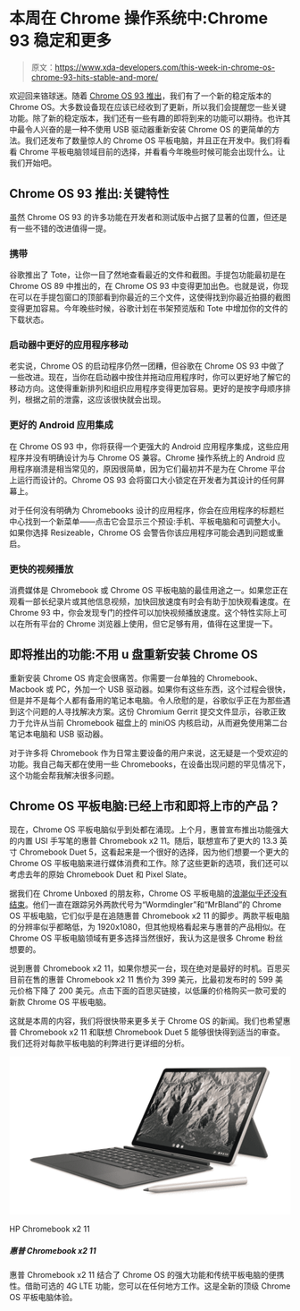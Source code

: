 # 本周在 Chrome 操作系统中:Chrome 93 稳定和更多

> 原文：<https://www.xda-developers.com/this-week-in-chrome-os-chrome-93-hits-stable-and-more/>

欢迎回来铬球迷。随着 [Chrome OS 93 推出](https://www.xda-developers.com/chrome-os-93-rollout-tote-improvements/)，我们有了一个新的稳定版本的 Chrome OS。大多数设备现在应该已经收到了更新，所以我们会提醒您一些关键功能。除了新的稳定版本，我们还有一些有趣的即将到来的功能可以期待。也许其中最令人兴奋的是一种不使用 USB 驱动器重新安装 Chrome OS 的更简单的方法。我们还发布了数量惊人的 Chrome OS 平板电脑，并且正在开发中。我们将看看 Chrome 平板电脑领域目前的选择，并看看今年晚些时候可能会出现什么。让我们开始吧。

## Chrome OS 93 推出:关键特性

虽然 Chrome OS 93 的许多功能在开发者和测试版中占据了显著的位置，但还是有一些不错的改进值得一提。

### 携带

谷歌推出了 Tote，让你一目了然地查看最近的文件和截图。手提包功能最初是在 Chrome OS 89 中推出的，在 Chrome OS 93 中变得更加出色。也就是说，你现在可以在手提包窗口的顶部看到你最近的三个文件，这使得找到你最近拍摄的截图变得更加容易。今年晚些时候，谷歌计划在书架预览版和 Tote 中增加你的文件的下载状态。

### 启动器中更好的应用程序移动

老实说，Chrome OS 的启动程序仍然一团糟，但谷歌在 Chrome OS 93 中做了一些改进。现在，当你在启动器中按住并拖动应用程序时，你可以更好地了解它的移动方向。这使得重新排列和组织应用程序变得更加容易。更好的是按字母顺序排列，根据之前的泄露，这应该很快就会出现。

### 更好的 Android 应用集成

在 Chrome OS 93 中，你将获得一个更强大的 Android 应用程序集成，这些应用程序并没有明确设计为与 Chrome OS 兼容。Chrome 操作系统上的 Android 应用程序崩溃是相当常见的，原因很简单，因为它们最初并不是为在 Chrome 平台上运行而设计的。Chrome OS 93 会将窗口大小锁定在开发者为其设计的任何屏幕上。

对于任何没有明确为 Chromebooks 设计的应用程序，你会在应用程序的标题栏中心找到一个新菜单——点击它会显示三个预设:手机、平板电脑和可调整大小。如果你选择 Resizeable，Chrome OS 会警告你该应用程序可能会遇到问题或重启。

### 更快的视频播放

消费媒体是 Chromebook 或 Chrome OS 平板电脑的最佳用途之一。如果您正在观看一部长纪录片或其他信息视频，加快回放速度有时会有助于加快观看速度。在 Chrome 93 中，你会发现专门的控件可以加快视频播放速度。这个特性实际上可以在所有平台的 Chrome 浏览器上使用，但它足够有用，值得在这里提一下。

## 即将推出的功能:不用 u 盘重新安装 Chrome OS

重新安装 Chrome OS 肯定会很痛苦。你需要一台单独的 Chromebook、Macbook 或 PC，外加一个 USB 驱动器。如果你有这些东西，这个过程会很快，但是并不是每个人都有备用的笔记本电脑。令人欣慰的是，谷歌似乎正在为那些遇到这个问题的人寻找解决方案。这份 Chromium Gerrit 提交文件显示，谷歌正致力于允许从当前 Chromebook 磁盘上的 miniOS 内核启动，从而避免使用第二台笔记本电脑和 USB 驱动器。

对于许多将 Chromebook 作为日常主要设备的用户来说，这无疑是一个受欢迎的功能。我自己每天都在使用一些 Chromebooks，在设备出现问题的罕见情况下，这个功能会帮我解决很多问题。

## Chrome OS 平板电脑:已经上市和即将上市的产品？

现在，Chrome OS 平板电脑似乎到处都在涌现。上个月，惠普宣布推出功能强大的内置 USI 手写笔的惠普 Chromebook x2 11。随后，联想宣布了更大的 13.3 英寸 Chromebook Duet 5，这看起来是一个很好的选择，因为他们想要一个更大的 Chrome OS 平板电脑来进行媒体消费和工作。除了这些更新的选项，我们还可以考虑去年的原始 Chromebook Duet 和 Pixel Slate。

据我们在 Chrome Unboxed 的朋友称，Chrome OS 平板电脑的[浪潮似乎还没有结束](https://chromeunboxed.com/more-11-inch-snapdragon-tablets-are-on-the-way-to-take-on-the-hp-x2-11/)。他们一直在跟踪另外两款代号为“Wormdingler”和“MrBland”的 Chrome OS 平板电脑，它们似乎是在追随惠普 Chromebook x2 11 的脚步。两款平板电脑的分辨率似乎都略低，为 1920x1080，但其他规格看起来与惠普的产品相似。在 Chrome OS 平板电脑领域有更多选择当然很好，我认为这是很多 Chrome 粉丝想要的。

说到惠普 Chromebook x2 11，如果你想买一台，现在绝对是最好的时机。百思买目前在售的惠普 Chromebook x2 11 售价为 399 美元，比最初发布时的 599 美元价格下降了 200 美元。点击下面的百思买链接，以低廉的价格购买一款可爱的新款 Chrome OS 平板电脑。

这就是本周的内容，我们将很快带来更多关于 Chrome OS 的新闻。我们也希望惠普 Chromebook x2 11 和联想 Chromebook Duet 5 能够很快得到适当的审查。我们还将对每款平板电脑的利弊进行更详细的分析。

 <picture>![The HP Chromebook x2 11 combines the power of Chrome OS with the portability of a traditional tablet. You can work anywhere thanks to the optional 4G LTE capability. This is the new top of the line Chrome OS tablet experience.](img/4f1541345e6ae40664526a73f185b509.png)</picture> 

HP Chromebook x2 11

##### 惠普 Chromebook x2 11

惠普 Chromebook x2 11 结合了 Chrome OS 的强大功能和传统平板电脑的便携性。借助可选的 4G LTE 功能，您可以在任何地方工作。这是全新的顶级 Chrome OS 平板电脑体验。